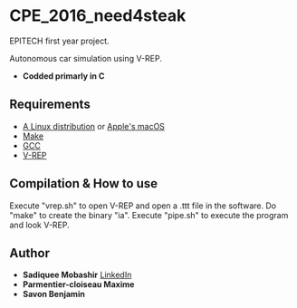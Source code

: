 # CPE_2016_need4steak

EPITECH first year project.

Autonomous car simulation using V-REP.

* **Codded primarly in C**

## Requirements

 - [A Linux distribution](https://en.wikipedia.org/wiki/Linux_distribution) or [Apple's macOS](https://en.wikipedia.org/wiki/MacOS)
 - [Make](https://www.gnu.org/software/make/)
 - [GCC](https://gcc.gnu.org/)
 - [V-REP](http://coppeliarobotics.com/files/V-REP_PRO_EDU_V3_5_0_Linux.tar.gz)

## Compilation & How to use

Execute "vrep.sh" to open V-REP and open a .ttt file in the software. Do "make" to create the binary "ia". Execute "pipe.sh" to execute the program and look V-REP.

## Author

* **Sadiquee Mobashir** [LinkedIn](https://www.linkedin.com/in/mobashir-sadiquee-aa429a145/)
* **Parmentier-cloiseau Maxime**
* **Savon Benjamin**
